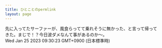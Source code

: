 ```yaml
---
title: ひとことのpermlink
layout: page
---
```

<div class="box" dt="1674606623075">
  先に入ってたサーファーが、風食らってて乗れそうに無かった、と言って帰ってきた。まじで！？今日波ダメなんて事があるのか〜。
  <div class="content is-small">Wed Jan 25 2023 09:30:23 GMT+0900 (日本標準時)</div>
</div>
